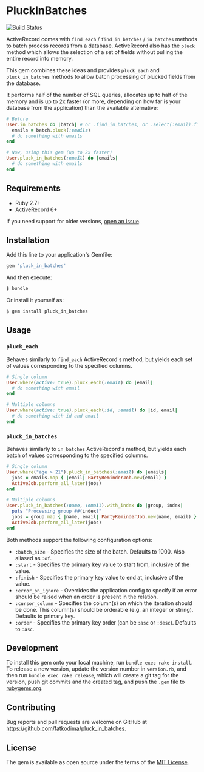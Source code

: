 # PluckInBatches

[![Build Status](https://github.com/fatkodima/pluck_in_batches/actions/workflows/ci.yml/badge.svg?branch=master)](https://github.com/fatkodima/pluck_in_batches/actions/workflows/ci.yml)

ActiveRecord comes with `find_each` / `find_in_batches` / `in_batches` methods to batch process records from a database.
ActiveRecord also has the `pluck` method which allows the selection of a set of fields without pulling
the entire record into memory.

This gem combines these ideas and provides `pluck_each` and `pluck_in_batches` methods to allow
batch processing of plucked fields from the database.

It performs half of the number of SQL queries, allocates up to half of the memory and is up to 2x faster
(or more, depending on how far is your database from the application) than the available alternative:

```ruby
# Before
User.in_batches do |batch| # or .find_in_batches, or .select(:email).find_each etc
  emails = batch.pluck(:emails)
  # do something with emails
end

# Now, using this gem (up to 2x faster)
User.pluck_in_batches(:email) do |emails|
  # do something with emails
end
```

## Requirements

- Ruby 2.7+
- ActiveRecord 6+

If you need support for older versions, [open an issue](https://github.com/fatkodima/pluck_in_batches/issues/new).

## Installation

Add this line to your application's Gemfile:

```ruby
gem 'pluck_in_batches'
```

And then execute:

```sh
$ bundle
```

Or install it yourself as:

```sh
$ gem install pluck_in_batches
```

## Usage

### `pluck_each`

Behaves similarly to `find_each` ActiveRecord's method, but yields each set of values corresponding
to the specified columns.

```ruby
# Single column
User.where(active: true).pluck_each(:email) do |email|
  # do something with email
end

# Multiple columns
User.where(active: true).pluck_each(:id, :email) do |id, email|
  # do something with id and email
end
```

### `pluck_in_batches`

Behaves similarly to `in_batches` ActiveRecord's method, but yields each batch
of values corresponding to the specified columns.

```ruby
# Single column
User.where("age > 21").pluck_in_batches(:email) do |emails|
  jobs = emails.map { |email| PartyReminderJob.new(email) }
  ActiveJob.perform_all_later(jobs)
end

# Multiple columns
User.pluck_in_batches(:name, :email).with_index do |group, index|
  puts "Processing group ##{index}"
  jobs = group.map { |name, email| PartyReminderJob.new(name, email) }
  ActiveJob.perform_all_later(jobs)
end
```

Both methods support the following configuration options:

* `:batch_size` - Specifies the size of the batch. Defaults to 1000.
  Also aliased as `:of`.
* `:start` - Specifies the primary key value to start from, inclusive of the value.
* `:finish` - Specifies the primary key value to end at, inclusive of the value.
* `:error_on_ignore` - Overrides the application config to specify if an error should be raised when
  an order is present in the relation.
* `:cursor_column` - Specifies the column(s) on which the iteration should be done.
  This column(s) should be orderable (e.g. an integer or string). Defaults to primary key.
* `:order` - Specifies the primary key order (can be `:asc` or `:desc`). Defaults to `:asc`.

## Development

To install this gem onto your local machine, run `bundle exec rake install`. To release a new version, update the version number in `version.rb`, and then run `bundle exec rake release`, which will create a git tag for the version, push git commits and the created tag, and push the `.gem` file to [rubygems.org](https://rubygems.org).

## Contributing

Bug reports and pull requests are welcome on GitHub at https://github.com/fatkodima/pluck_in_batches.

## License

The gem is available as open source under the terms of the [MIT License](https://opensource.org/licenses/MIT).
